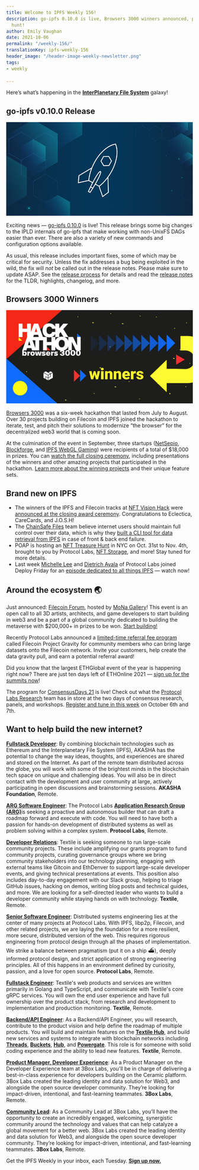 ```yaml
---
title: Welcome to IPFS Weekly 156!
description: go-ipfs 0.10.0 is live, Browsers 3000 winners announced, plus a NFT treasure
  hunt!
author: Emily Vaughan
date: 2021-10-06
permalink: "/weekly-156/"
translationKey: ipfs-weekly-156
header_image: "/header-image-weekly-newsletter.png"
tags:
- weekly

---
```

Here’s what’s happening in the [**InterPlanetary File System**](https://ipfs.io/) galaxy!

## **go-ipfs v0.10.0 Release**

![](../assets/release-notes-placeholder-2b442ee5.png)

Exciting news — [go-ipfs 0.10.0](https://github.com/ipfs/go-ipfs/releases/tag/v0.10.0) is live! This release brings some big changes to the IPLD internals of go-ipfs that make working with non-UnixFS DAGs easier than ever. There are also a variety of new commands and configuration options available.

As usual, this release includes important fixes, some of which may be critical for security. Unless the fix addresses a bug being exploited in the wild, the fix will _not_ be called out in the release notes. Please make sure to update ASAP. See the [release process](https://github.com/ipfs/go-ipfs/tree/master/docs/releases.md#security-fix-policy) for details and read the [release notes](https://github.com/ipfs/go-ipfs/releases/tag/v0.10.0) for the TLDR, highlights, changelog, and more.

## **Browsers 3000 Winners**

![](../assets/browsers-3000-winners.jpg)

[Browsers 3000](https://events.protocol.ai/2021/browsers3000/) was a six-week hackathon that lasted from July to August. Over 30 projects building on Filecoin and IPFS joined the hackathon to iterate, test, and pitch their solutions to modernize “the browser” for the decentralized web3 world that is coming soon.

At the culmination of the event in September, three startups ([NetSepio](https://devpost.com/software/netsepio), [Blockforge](https://devpost.com/software/blockforge), and [IPFS WebGL Gaming](https://devpost.com/software/ipfs-webgl-gaming-platform)) were recipients of a total of $18,000 in prizes. You can [watch the full closing ceremony](https://www.youtube.com/watch?v=KL58k7dXj54&list=PLuhRWgmPaHtR2MDeMaiUcsBmBqpIBqFEP), including presentations of the winners and other amazing projects that participated in the hackathon. [Learn more about the winning projects](https://blog.ipfs.io/browsers-3000-hackathon-winners/) and their unique feature sets.

## **Brand new on IPFS**

* The winners of the IPFS and Filecoin tracks at [NFT Vision Hack](https://www.nftvisionhack.com/) were [announced at the closing award ceremony](https://www.youtube.com/watch?v=X0EaM1KWryM). Congratulations to Eclectica, CareCards, and J.O.S.H!
* The [ChainSafe Files](https://files.chainsafe.io/) team believe internet users should maintain full control over their data, which is why they [built a CLI tool for data retrieval from IPFS](https://medium.com/chainsafe-systems/true-data-ownership-your-keys-your-files-your-cids-dcfb0b2d50c) in case of front & back end failure.
* POAP is hosting an [NFT Treasure Hunt](http://poap.nyc/) in NYC on Oct. 31st to Nov. 4th, brought to you by Protocol Labs, [NFT.Storage](https://nft.storage/), and more! Stay tuned for more details.
* Last week [Michelle Lee](https://twitter.com/mishmosh) and [Dietrich Ayala](https://twitter.com/dietrich) of Protocol Labs joined Deploy Friday for an [episode dedicated to all things IPFS](https://www.youtube.com/watch?v=p5zNbs6HwrI) — watch now!

## Around the ecosystem 🌏

Just announced: [Filecoin Forum](https://www.filecoin.gallery/), hosted by [MoNa Gallery](https://www.mona.gallery/)! This event is an open call to all 3D artists, architects, and game developers to start building in web3 and be a part of a global community dedicated to building the metaverse with $200,000+ in prizes to be won. [Start building!](https://www.filecoin.gallery/)

Recently Protocol Labs announced a [limited-time referral fee program](https://filecoin.io/blog/posts/filecoin-project-gravity-a-sales-referral-program/) called Filecoin Project Gravity for community members who can bring large datasets onto the Filecoin network. Invite your customers, help create the data gravity pull, and earn a potential referral award!

Did you know that the largest ETHGlobal event of the year is happening right now? There are just ten days left of ETHOnline 2021 — [sign up for the summits now](https://online.ethglobal.com/)!

The program for [ConsensusDays 21](https://research.protocol.ai/sites/consensusday21/) is live! Check out what the [Protocol Labs Research](https://research.protocol.ai/) team has in store at the two days of consensus research, panels, and workshops. [Register and tune in this week](https://research.protocol.ai/sites/consensusday21/programme/) on October 6th and 7th.

## Want to help build the new internet?

[**Fullstack Developer**](https://weworkremotely.com/remote-jobs/akasha-foundation-fullstack-developer): By combining blockchain technologies such as Ethereum and the Interplanetary File System (IPFS), AKASHA has the potential to change the way ideas, thoughts, and experiences are shared and stored on the Internet. As part of the remote team distributed across the globe, you will work with some of the brightest minds in the blockchain tech space on unique and challenging ideas. You will also be in direct contact with the development and user community at large, actively participating in open discussions and brainstorming sessions. **AKASHA Foundation**, Remote.

[**ARG Software Engineer**](https://arg.protocol.ai/job-software-engineer): The Protocol Labs [**Application Research Group (ARG)**](https://arg.protocol.ai/)is seeking a proactive and autonomous builder that can draft a roadmap forward and execute with code. You will need to have both a passion for hands-on development of distributed systems as well as problem solving within a complex system. **Protocol Labs**, Remote.

[**Developer Relations**](https://boards.greenhouse.io/textileio/jobs/4075619004): Textile is seeking someone to run large-scale community projects. These include amplifying our grants program to fund community projects, curating governance groups where we bring community stakeholders into our technology planning, engaging with external teams like Gitcoin and EthDenver to support large-scale developer events, and giving technical presentations at events. This position also includes day-to-day engagement with our Slack group, helping to triage GitHub issues, hacking on demos, writing blog posts and technical guides, and more. We are looking for a self-directed leader who wants to build a developer community while staying hands on with technology. **Textile**, Remote.

[**Senior Software Engineer**](https://jobs.lever.co/protocol/3490e571-4d47-487e-a47f-b02f08668290): Distributed systems engineering lies at the center of many projects at Protocol Labs. With IPFS, libp2p, Filecoin, and other related projects, we are laying the foundation for a more resilient, more secure, distributed version of the web. This requires rigorous engineering from protocol design through all the phases of implementation. We strike a balance between pragmatism (put it on a ship :ferry:), deeply informed protocol design, and strict application of strong engineering principles. All of this happens in an environment defined by curiosity, passion, and a love for open source. **Protocol Labs**, Remote.

[**Fullstack Engineer**](https://boards.greenhouse.io/textileio/jobs/4017984004): Textile's web products and services are written primarily in Golang and TypeScript, and communicate with Textile's core gRPC services. You will own the end user experience and have full ownership over the product stack, from research and development to implementation and production monitoring. **Textile**, Remote.

[**Backend/API Engineer**](https://boards.greenhouse.io/textileio/jobs/4017981004): As a Backend/API Engineer, you will research, contribute to the product vision and help define the roadmap of multiple products. You will build and maintain features on the [**Textile Hub**](https://github.com/textileio/textile), and build new services and systems to integrate with blockchain networks including [**Threads**](https://github.com/textileio/go-threads), [**Buckets**](https://github.com/textileio/go-buckets), [**Hub**](https://github.com/textileio/textile), and [**Powergate**](https://github.com/textileio/powergate). This role is for someone with solid coding experience and the ability to lead new features. **Textile**, Remote.

[**Product Manager, Developer Experience**](https://jobs.lever.co/3box/68e3cf44-5ee8-4b2a-b872-bca815bf5caf): As a Product Manager on the Developer Experience team at 3Box Labs, you'll be in charge of delivering a best-in-class experience for developers building on the Ceramic platform. 3Box Labs created the leading identity and data solution for Web3, and alongside the open source developer community. They’re looking for impact-driven, intentional, and fast-learning teammates. **3Box Labs**, Remote.

[**Community Lead**](https://jobs.lever.co/3box/cac4d9b2-4822-4c91-99b8-16c5d3dd75b6): As a Community Lead at 3Box Labs, you’ll have the opportunity to create an incredibly engaged, welcoming, synergistic community around the technology and values that can help catalyze a global movement for a better web. 3Box Labs created the leading identity and data solution for Web3, and alongside the open source developer community. They’re looking for impact-driven, intentional, and fast-learning teammates. **3Box Labs**, Remote.

Get the IPFS Weekly in your inbox, each Tuesday. [**Sign up now.**](https://ipfs.us4.list-manage.com/subscribe?u=25473244c7d18b897f5a1ff6b&id=cad54b2230)